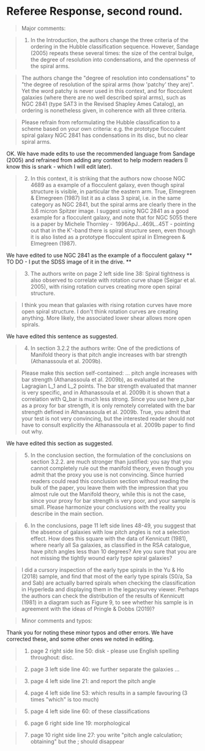 # Referee Response, second round. 

> Major comments:

> 1. In the Introduction, the authors change the three criteria of the ordering in the Hubble classification sequence. However, Sandage (2005) repeats these several times: the size of the central bulge, the degree of resolution into condensations, and the openness of the spiral arms.

> The authors change the "degree of resolution into condensations" to "the degree of resolution of the spiral arms (how 'patchy' they are)". Yet the word patchy is never used in this context, and for flocculent galaxies (where there are no well described spiral arms), such as NGC 2841 (type SAT3 in the Revised Shapley Ames Catalog), an ordering is nonetheless given, in coherence with all three criteria.

> Please refrain from reformulating the Hubble classification to a scheme based on your own criteria: e.g. the prototype flocculent spiral galaxy NGC 2841 has condensations in its disc, but no clear spiral arms.

OK. We have made edits to use the recommended language from Sandage (2005) and refrained from adding any context to help modern readers (I know this is snark - which I will edit later). 

> 2. In this context, it is striking that the authors now choose NGC 4689 as a example of a flocculent galaxy, even though spiral structure is visible, in particular the eastern arm. True, Elmegreen & Elmegreen (1987) list it as a class 3 spiral, i.e. in the same category as NGC 2841, but the spiral arms are clearly there in the 3.6 micron Spitzer image. I suggest using NGC 2841 as a good example for a flocculent galaxy, and note that for NGC 5055 there is a paper by Michele Thornley -  1996ApJ...469L..45T - pointing out that in the K'-band there is spiral structure seen, even though it is also listed as a prototype flocculent spiral in Elmegreen & Elmegreen (1987).

We have edited to use NGC 2841 as the example of a flocculent galaxy ** TO DO - I put the SDSS image of it in the drive.  ** 

> 3. The authors write on page 2 left side line 38: Spiral tightness is also observed to correlate with rotation curve shape (Seigar et al. 2005), with rising rotation curves creating more open spiral structure.

> I think you mean that galaxies with rising rotation curves have more open spiral structure. I don't think rotation curves are creating anything. More likely, the associated lower shear allows more open spirals.

We have edited this sentence as suggested. 

> 4. In section 3.2.2 the authors write: One of the predictions of Manifold theory is that pitch angle increases with bar strength (Athanassoula et al. 2009b).

> Please make this section self-contained: ... pitch angle increases with bar strength (Athanassoula et al. 2009b), as evaluated at the Lagragian L_1 and L_2 points. The bar strength evaluated that manner is very specific, and in Athanassoula et al. 2009b it is shown that a correlation with Q_bar is much less strong. Since you use here p_bar as a proxy for bar strength, it is only remotely correlated with the bar strength defined in Athanassoula et al. 2009b. True, you admit that your test is not very convincing, but the interested reader should not have to consult explicitly the Athanassoula et al. 2009b paper to find out why.

We have edited this section as suggested. 

> 5. In the conclusion section, the formulation of the conclusions on section 3.2.2. are much stronger than justified: you say that you cannot completely rule out the manifold theory, even though you admit that the proxy you use is not convincing. Since hurried readers could read this conclusion section without reading the bulk of the paper, you leave them with the impression that you almost rule out the Manifold theory, while this is not the case, since your proxy for bar strength is very poor, and your sample is small. Please harmonize your conclusions with the reality you describe in the main section.

> 6. In the conclusions, page 11 left side lines 48-49, you suggest that the absence of galaxies with low pitch angles is not a selection effect. How does this square with the data of Kennicutt (1981), where nearly all Sa galaxies, as classified in the RSA catalogue, have pitch angles less than 10 degrees? Are you sure that you are not missing the tightly wound early type spiral galaxies?

> I did a cursory inspection of the early type spirals in the Yu & Ho (2018) sample, and find that most of the early type spirals (S0/a, Sa and Sab) are actually barred spirals when checking the classification in Hyperleda and displaying them in the legacysurvey viewer. Perhaps the authors can check the distribution of the results of Kennicutt (1981) in a diagram such as Figure 9, to see whether his sample is in agreement with the ideas of Pringle & Dobbs (2019)?

> Minor comments and typos:

Thank you for noting these minor typos and other errors. We have corrected these, and some other ones we noted in editing. 

> 1. page 2 right side line 50: disk - please use English spelling throughout: disc.

> 2. page 3 left side line 40: we further separate the galaxies ...

> 3. page 4 left side line 21: and report the pitch angle

> 4. page 4 left side line 53: which results in a sample favouring (3 times "which" is too much)

> 5. page 4 left side line 60: of these classifications

> 6. page 6 right side line 19: morphological

> 7. page 10 right side line 27: you write "pitch angle calculation; obtaining" but the ; should disappear